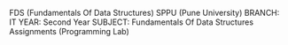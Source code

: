 FDS (Fundamentals Of Data Structures)
SPPU (Pune University) 
BRANCH: IT 
YEAR: Second Year
SUBJECT: Fundamentals Of Data Structures Assignments (Programming Lab)
